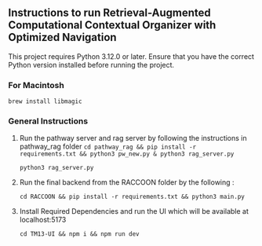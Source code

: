 ## Instructions to run Retrieval-Augmented Computational Contextual Organizer with Optimized Navigation


This project requires Python 3.12.0 or later. Ensure that you have the correct Python version installed before running the project.

### For Macintosh
`
brew install libmagic
`

### General Instructions

1. Run the pathway server and rag server by following the instructions in pathway_rag folder
      `
   cd pathway_rag &&
   pip install -r requirements.txt &&
   python3 pw_new.py & python3 rag_server.py
   `

   `
   python3 rag_server.py
   `

2. Run the final backend from the RACCOON folder by the following :
      
   `
   cd RACCOON &&
   pip install -r requirements.txt &&
   python3 main.py
   `
3. Install Required Dependencies and run the UI which will be available at localhost:5173
   
   `
   cd TM13-UI &&
   npm i &&
   npm run dev
   `  
